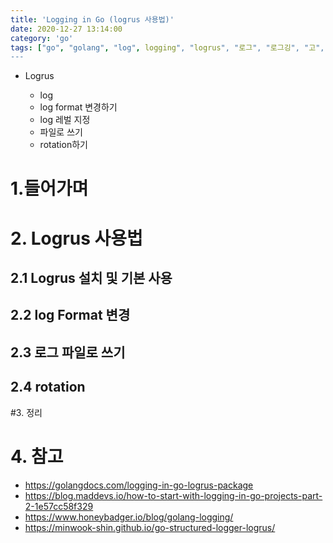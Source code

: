 ```yaml
---
title: 'Logging in Go (logrus 사용법)'
date: 2020-12-27 13:14:00
category: 'go'
tags: ["go", "golang", "log", logging", "logrus", "로그", "로그깅", "고", "고언어"]
---
```


- Logrus

  - log
  - log format 변경하기
  - log 레벌 지정
  - 파일로 쓰기
  - rotation하기

  

# 1.들어가며



# 2. Logrus 사용법

## 2.1 Logrus 설치 및 기본 사용

## 2.2 log Format 변경

## 2.3  로그 파일로 쓰기

## 2.4 rotation

#3.  정리



# 4. 참고

* https://golangdocs.com/logging-in-go-logrus-package
* https://blog.maddevs.io/how-to-start-with-logging-in-go-projects-part-2-1e57cc58f329
* https://www.honeybadger.io/blog/golang-logging/
* https://minwook-shin.github.io/go-structured-logger-logrus/
